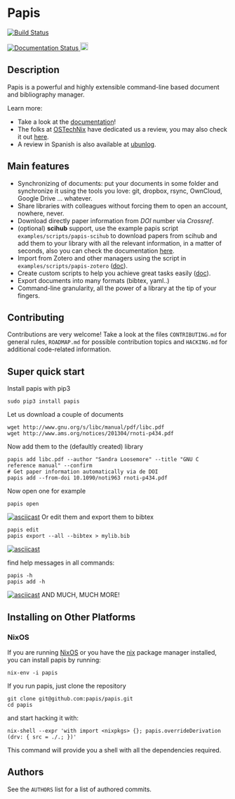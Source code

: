
# Papis

[![Build Status](https://travis-ci.org/papis/papis.svg?branch=master)](https://travis-ci.org/alejandrogallo/papis)

<a href='http://papis.readthedocs.io/en/latest/?badge=latest'>
    <img src='https://readthedocs.org/projects/papis/badge/?version=latest' alt='Documentation Status' />
</a>

<a href="https://badge.fury.io/py/papis">
  <img src="https://badge.fury.io/py/papis.svg" alt="PyPI version" height="18">
</a>

## Description

Papis is a powerful and highly extensible command-line based document and
bibliography manager.

Learn more:
  - Take a look at the [documentation](http://papis.readthedocs.io/en/latest/)!
  - The folks at
  [OSTechNix](https://www.ostechnix.com/) have dedicated us a review, you may
  also check it out
  [here](
  https://www.ostechnix.com/papis-command-line-based-document-bibliography-manager/
  ).
  - A review in Spanish is also available at [ubunlog](
    https://ubunlog.com/papis-administrador-documentos/
  ).

## Main features

  - Synchronizing of documents: put your documents in some folder and
    synchronize it using the tools you love: git, dropbox, rsync, OwnCloud,
    Google Drive ... whatever.
  - Share libraries with colleagues without forcing them to open an account,
    nowhere, never.
  - Download directly paper information from *DOI* number via *Crossref*.
  - (optional) **scihub** support, use the example papis script
    `examples/scripts/papis-scihub` to download papers from scihub and add them
    to your library with all the relevant information, in a matter of seconds,
    also you can check the documentation
     [here](http://papis.readthedocs.io/en/latest/scihub.html).
  - Import from Zotero and other managers using the script in
    `examples/scripts/papis-zotero`
    ([doc](http://papis.readthedocs.io/en/latest/importing.html)).
  - Create custom scripts to help you achieve great tasks easily
    ([doc](http://papis.readthedocs.io/en/latest/scripting.html)).
  - Export documents into many formats (bibtex, yaml..)
  - Command-line granularity, all the power of a library at the tip of your
    fingers.

## Contributing

Contributions are very welcome! Take a look at the files ``CONTRIBUTING.md``
for general rules, ``ROADMAP.md`` for possible contribution topics
and ``HACKING.md`` for additional code-related information.

## Super quick start

Install papis with pip3
```
sudo pip3 install papis
```

Let us download a couple of documents
```
wget http://www.gnu.org/s/libc/manual/pdf/libc.pdf
wget http://www.ams.org/notices/201304/rnoti-p434.pdf
```

Now add them to the (defaultly created) library
```
papis add libc.pdf --author "Sandra Loosemore" --title "GNU C reference manual" --confirm
# Get paper information automatically via de DOI
papis add --from-doi 10.1090/noti963 rnoti-p434.pdf
```

Now open one for example
```
papis open
```


[![asciicast](https://asciinema.org/a/oEHU9oPlGrKPOQzGMxvqkh5Fe.png)](https://asciinema.org/a/oEHU9oPlGrKPOQzGMxvqkh5Fe)
Or edit them and export them to bibtex

```
papis edit
papis export --all --bibtex > mylib.bib
```

[![asciicast](https://asciinema.org/a/QrUntd87K97hoKowxkAb4AYZ0.png)](https://asciinema.org/a/QrUntd87K97hoKowxkAb4AYZ0)

find help messages in all commands:
```
papis -h
papis add -h
```

[![asciicast](https://asciinema.org/a/48Dv1rfX44yjJD6Sbc71gpXGr.png)](https://asciinema.org/a/48Dv1rfX44yjJD6Sbc71gpXGr)
AND MUCH, MUCH MORE!

## Installing on Other Platforms

### NixOS
If you are running [NixOS](https://nixos.org/) or you have the [nix](https://nixos.org/nix/) package manager installed, you can install papis by running:

```
nix-env -i papis
```

If you run papis, just clone the repository
```
git clone git@github.com:papis/papis.git
cd papis
```

and start hacking it with:

```
nix-shell --expr 'with import <nixpkgs> {}; papis.overrideDerivation (drv: { src = ./.; })'
```
This command will provide you a shell with all the dependencies required.

## Authors

See the ``AUTHORS`` list for a list of authored commits.
